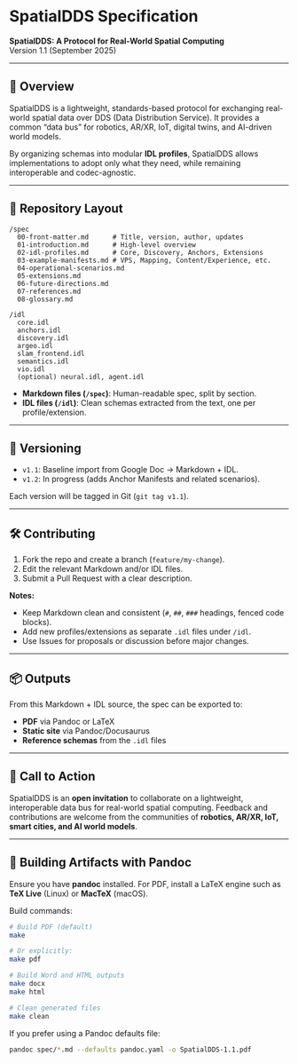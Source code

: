 # SpatialDDS Specification

**SpatialDDS: A Protocol for Real-World Spatial Computing**  
Version 1.1 (September 2025)

---

## 📖 Overview
SpatialDDS is a lightweight, standards-based protocol for exchanging real-world spatial data over DDS (Data Distribution Service).
It provides a common “data bus” for robotics, AR/XR, IoT, digital twins, and AI-driven world models.

By organizing schemas into modular **IDL profiles**, SpatialDDS allows implementations to adopt only what they need, while remaining interoperable and codec-agnostic.

---

## 📂 Repository Layout
```
/spec
  00-front-matter.md      # Title, version, author, updates
  01-introduction.md      # High-level overview
  02-idl-profiles.md      # Core, Discovery, Anchors, Extensions
  03-example-manifests.md # VPS, Mapping, Content/Experience, etc.
  04-operational-scenarios.md
  05-extensions.md
  06-future-directions.md
  07-references.md
  08-glossary.md

/idl
  core.idl
  anchors.idl
  discovery.idl
  argeo.idl
  slam_frontend.idl
  semantics.idl
  vio.idl
  (optional) neural.idl, agent.idl
```
- **Markdown files (`/spec`)**: Human-readable spec, split by section.
- **IDL files (`/idl`)**: Clean schemas extracted from the text, one per profile/extension.

---

## 🔄 Versioning
- `v1.1`: Baseline import from Google Doc → Markdown + IDL.
- `v1.2`: In progress (adds Anchor Manifests and related scenarios).

Each version will be tagged in Git (`git tag v1.1`).

---

## 🛠️ Contributing
1. Fork the repo and create a branch (`feature/my-change`).
2. Edit the relevant Markdown and/or IDL files.
3. Submit a Pull Request with a clear description.

**Notes:**
- Keep Markdown clean and consistent (`#`, `##`, `###` headings, fenced code blocks).
- Add new profiles/extensions as separate `.idl` files under `/idl`.
- Use Issues for proposals or discussion before major changes.

---

## 📦 Outputs
From this Markdown + IDL source, the spec can be exported to:
- **PDF** via Pandoc or LaTeX
- **Static site** via Pandoc/Docusaurus
- **Reference schemas** from the `.idl` files

---

## 📣 Call to Action
SpatialDDS is an **open invitation** to collaborate on a lightweight, interoperable data bus for real-world spatial computing.
Feedback and contributions are welcome from the communities of **robotics, AR/XR, IoT, smart cities, and AI world models**.


---

## 🧰 Building Artifacts with Pandoc

Ensure you have **pandoc** installed. For PDF, install a LaTeX engine such as **TeX Live** (Linux) or **MacTeX** (macOS).

Build commands:

```bash
# Build PDF (default)
make

# Or explicitly:
make pdf

# Build Word and HTML outputs
make docx
make html

# Clean generated files
make clean
```

If you prefer using a Pandoc defaults file:
```bash
pandoc spec/*.md --defaults pandoc.yaml -o SpatialDDS-1.1.pdf
```

